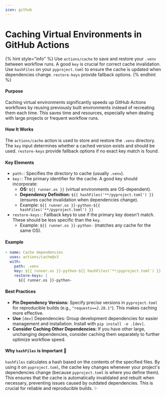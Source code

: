 ```yaml
---
icon: github
---
```


# Caching Virtual Environments in GitHub Actions

{% hint style="info" %}
&#x20;Use `actions/cache` to save and restore your `.venv` between workflow runs. A good `key` is crucial for correct cache invalidation. Use `hashFiles` on your `pyproject.toml` to ensure the cache is updated when dependencies change. `restore-keys` provide fallback options.
{% endhint %}

#### Purpose <a href="#purpose" id="purpose"></a>

Caching virtual environments significantly speeds up GitHub Actions workflows by reusing previously built environments instead of recreating them each time. This saves time and resources, especially when dealing with large projects or frequent workflow runs.

#### How It Works <a href="#how-it-works" id="how-it-works"></a>

The `actions/cache` action is used to store and restore the `.venv` directory. The `key` input determines whether a cached version exists and should be used. `restore-keys` provide fallback options if no exact key match is found.

#### Key Elements <a href="#key-elements" id="key-elements"></a>

* `path:`: Specifies the directory to cache (usually `.venv`).
* `key:`: The primary identifier for the cache. A good key should incorporate:
  * **OS:** `${{ runner.os }}` (virtual environments are OS-dependent).
  * **Dependency Definition:** `${{ hashFiles('**/pyproject.toml') }}` (ensures cache invalidation when dependencies change).
  * Example: `${{ runner.os }}-python-${{ hashFiles('**/pyproject.toml') }}`
* `restore-keys:`: Fallback keys to use if the primary key doesn't match. These should be less specific than the `key`.
  * Example: `${{ runner.os }}-python-` (matches any cache for the same OS).

#### Example <a href="#example" id="example"></a>

```yaml
- name: Cache dependencies
  uses: actions/cache@v3
  with:
    path: .venv
    key: ${{ runner.os }}-python-${{ hashFiles('**/pyproject.toml') }}
    restore-keys: |
      ${{ runner.os }}-python-
```

#### Best Practices <a href="#best-practices" id="best-practices"></a>

* **Pin Dependency Versions:** Specify precise versions in `pyproject.toml` for reproducible builds (e.g., `"requests==2.28.1"`). This makes caching more effective.
* **Use** `[dev]` Dependencies: Group development dependencies for easier management and installation. Install with `pip install -e .[dev]`.
* **Consider Caching Other Dependencies:** If you have other large, unchanging dependencies, consider caching them separately to further optimize workflow speed.

#### Why `hashFiles` is Important 🤔 <a href="#why-hashfiles-is-important" id="why-hashfiles-is-important"></a>

`hashFiles` calculates a hash based on the contents of the specified files. By using it on `pyproject.toml`, the cache key changes whenever your project's dependencies change (because `pyproject.toml` is where you define them). This ensures that the cache is automatically invalidated and rebuilt when necessary, preventing issues caused by outdated dependencies. This is crucial for reliable and reproducible builds. ✨

#### &#x20; <a href="#example" id="example"></a>
